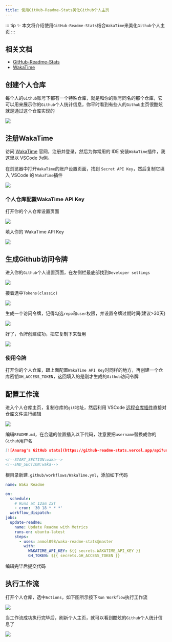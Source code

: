 ```yaml
---
title: 使用GitHub-Readme-Stats美化Github个人主页
---
```


::: tip ✨
本文将介绍使用`GitHub-Readme-Stats`结合`WakaTime`来美化`Github`个人主页
:::

## 相关文档

- [GitHub-Readme-Stats](https://github.com/anuraghazra/github-readme-stats/tree/master)
- [WakaTime](https://wakatime.com/)

## 创建个人仓库

每个人的`Github`账号下都有一个特殊仓库，就是和你的账号同名的那个仓库，它可以用来展示你的`Github`个人统计信息，你平时看到有些人的`Github`主页很酷炫就是通过这个仓库实现的

![](./assets/personal-repository.png)

## 注册WakaTime

访问 [WakaTime](https://wakatime.com/) 官网，注册并登录，然后为你常用的 IDE 安装`WakaTime`插件，我这里以 VSCode 为例。

在浏览器中打开`WakaTime`的账户设置页面，找到 `Secret API Key`，然后复制它填入 VSCode 的 `WakaTime`插件

![](./assets/wakatime-plugin.png)

### 个人仓库配置WakaTime API Key

打开你的个人仓库设置页面

![](./assets/wakatime-api-key-setup-1.png)

填入你的 WakaTime API Key

![](./assets/wakatime-api-key-setup-2.png)

## 生成Github访问令牌

进入你的`Github`个人设置页面，在左侧栏最底部找到`Developer settings`

![](./assets/github-developer-settings.png)

接着选中`Tokens(classic)`

![](./assets/github-access-token.png)

生成一个访问令牌，记得勾选`repo`和`user`权限，并设置令牌过期时间(建议>30天)

![](./assets/generate-access-token.png)

好了，令牌创建成功，把它复制下来备用

![](./assets/github-access-token-result.png)

### 使用令牌

打开你的个人仓库，跟上面配置`WakaTime API Key`时同样的地方，再创建一个仓库密钥`GH_ACCESS_TOKEN`，这回填入的是刚才生成的`Github`访问令牌

## 配置工作流

进入个人仓库主页，复制仓库的`git`地址，然后利用 VSCode [远程仓库插件](https://marketplace.visualstudio.com/items?itemName=GitHub.remotehub)直接对仓库文件进行编辑

![](./assets/github-remote-edit.png)

编辑`README.md`，在合适的位置插入以下代码，注意要把`username`替换成你的`Github`用户名

```md
[![Anurag's GitHub stats](https://github-readme-stats.vercel.app/api?username=welives)](https://github.com/anuraghazra/github-readme-stats)

<!--START_SECTION:waka-->
<!--END_SECTION:waka-->
```

根目录新建`.github/workflows/WakaTime.yml`，添加如下代码

```yml
name: Waka Readme

on:
  schedule:
    # Runs at 12am IST
    - cron: '30 18 * * *'
  workflow_dispatch:
jobs:
  update-readme:
    name: Update Readme with Metrics
    runs-on: ubuntu-latest
    steps:
      - uses: anmol098/waka-readme-stats@master
        with:
          WAKATIME_API_KEY: ${{ secrets.WAKATIME_API_KEY }}
          GH_TOKEN: ${{ secrets.GH_ACCESS_TOKEN }}
```

编辑完毕后提交代码

## 执行工作流

打开个人仓库，选中`Actions`，如下图所示按下`Run Workflow`执行工作流

![](./assets/exec-actions.png)

当工作流成功执行完毕后，刷新个人主页，就可以看到酷炫的`Github`个人统计信息了

![](./assets/beauty-github-profile.png)
